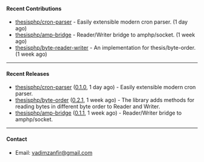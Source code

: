 #### Recent Contributions

- [thesisphp/cron-parser](https://github.com/thesisphp/cron-parser) - Easily extensible modern cron parser. (1 day ago)
- [thesisphp/amp-bridge](https://github.com/thesisphp/amp-bridge) - Reader/Writer bridge to amphp/socket. (1 week ago)
- [thesisphp/byte-reader-writer](https://github.com/thesisphp/byte-reader-writer) - An implementation for thesis/byte-order. (1 week ago)

---

#### Recent Releases

- [thesisphp/cron-parser](https://github.com/thesisphp/cron-parser) ([0.1.0](https://github.com/thesisphp/cron-parser/releases/tag/0.1.0), 1 day ago) - Easily extensible modern cron parser.
- [thesisphp/byte-order](https://github.com/thesisphp/byte-order) ([0.2.1](https://github.com/thesisphp/byte-order/releases/tag/0.2.1), 1 week ago) - The library adds methods for reading bytes in different byte order to Reader and Writer.
- [thesisphp/amp-bridge](https://github.com/thesisphp/amp-bridge) ([0.1.1](https://github.com/thesisphp/amp-bridge/releases/tag/0.1.1), 1 week ago) - Reader/Writer bridge to amphp/socket.

---

#### Contact

- Email: [vadimzanfir@gmail.com](mailto://vadimzanfir@gmail.com)
